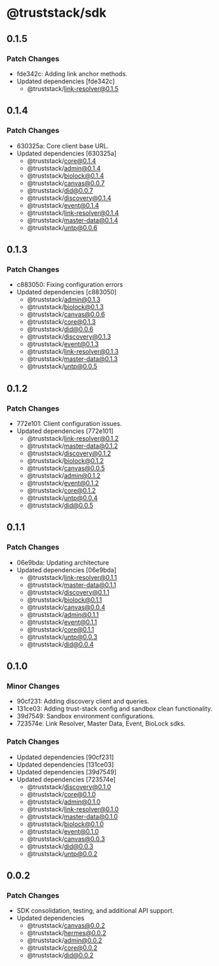 # @truststack/sdk

## 0.1.5

### Patch Changes

- fde342c: Adding link anchor methods.
- Updated dependencies [fde342c]
  - @truststack/link-resolver@0.1.5

## 0.1.4

### Patch Changes

- 630325a: Core client base URL.
- Updated dependencies [630325a]
  - @truststack/core@0.1.4
  - @truststack/admin@0.1.4
  - @truststack/biolock@0.1.4
  - @truststack/canvas@0.0.7
  - @truststack/did@0.0.7
  - @truststack/discovery@0.1.4
  - @truststack/event@0.1.4
  - @truststack/link-resolver@0.1.4
  - @truststack/master-data@0.1.4
  - @truststack/untp@0.0.6

## 0.1.3

### Patch Changes

- c883050: Fixing configuration errors
- Updated dependencies [c883050]
  - @truststack/admin@0.1.3
  - @truststack/biolock@0.1.3
  - @truststack/canvas@0.0.6
  - @truststack/core@0.1.3
  - @truststack/did@0.0.6
  - @truststack/discovery@0.1.3
  - @truststack/event@0.1.3
  - @truststack/link-resolver@0.1.3
  - @truststack/master-data@0.1.3
  - @truststack/untp@0.0.5

## 0.1.2

### Patch Changes

- 772e101: Client configuration issues.
- Updated dependencies [772e101]
  - @truststack/link-resolver@0.1.2
  - @truststack/master-data@0.1.2
  - @truststack/discovery@0.1.2
  - @truststack/biolock@0.1.2
  - @truststack/canvas@0.0.5
  - @truststack/admin@0.1.2
  - @truststack/event@0.1.2
  - @truststack/core@0.1.2
  - @truststack/untp@0.0.4
  - @truststack/did@0.0.5

## 0.1.1

### Patch Changes

- 06e9bda: Updating architecture
- Updated dependencies [06e9bda]
  - @truststack/link-resolver@0.1.1
  - @truststack/master-data@0.1.1
  - @truststack/discovery@0.1.1
  - @truststack/biolock@0.1.1
  - @truststack/canvas@0.0.4
  - @truststack/admin@0.1.1
  - @truststack/event@0.1.1
  - @truststack/core@0.1.1
  - @truststack/untp@0.0.3
  - @truststack/did@0.0.4

## 0.1.0

### Minor Changes

- 90cf231: Adding discovery client and queries.
- 131ce03: Adding trust-stack config and sandbox clean functionality.
- 39d7549: Sandbox environment configurations.
- 723574e: Link Resolver, Master Data, Event, BioLock sdks.

### Patch Changes

- Updated dependencies [90cf231]
- Updated dependencies [131ce03]
- Updated dependencies [39d7549]
- Updated dependencies [723574e]
  - @truststack/discovery@0.1.0
  - @truststack/core@0.1.0
  - @truststack/admin@0.1.0
  - @truststack/link-resolver@0.1.0
  - @truststack/master-data@0.1.0
  - @truststack/biolock@0.1.0
  - @truststack/event@0.1.0
  - @truststack/canvas@0.0.3
  - @truststack/did@0.0.3
  - @truststack/untp@0.0.2

## 0.0.2

### Patch Changes

- SDK consolidation, testing, and additional API support.
- Updated dependencies
  - @truststack/canvas@0.0.2
  - @truststack/hermes@0.0.2
  - @truststack/admin@0.0.2
  - @truststack/core@0.0.2
  - @truststack/did@0.0.2
